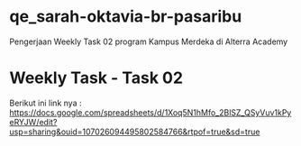 # qe_sarah-oktavia-br-pasaribu

Pengerjaan Weekly Task 02 program Kampus Merdeka di Alterra Academy

# Weekly Task - Task 02

Berikut ini link nya :
https://docs.google.com/spreadsheets/d/1Xoq5N1hMfo_2BlSZ_QSyVuv1kPyeRYJW/edit?usp=sharing&ouid=107026094495802584766&rtpof=true&sd=true




   

